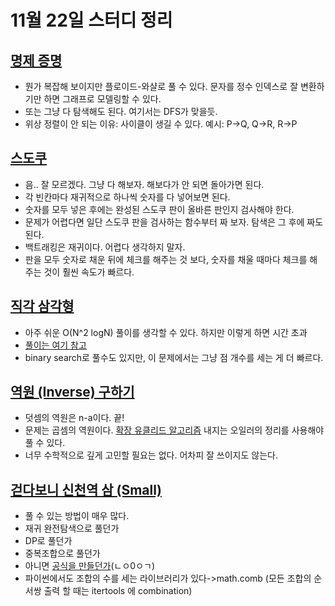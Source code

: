 # 11월 22일 스터디 정리


## [명제 증명](https://www.acmicpc.net/problem/2224)



*   뭔가 복잡해 보이지만 플로이드-와샬로 풀 수 있다. 문자를 정수 인덱스로 잘 변환하기만 하면 그래프로 모델링할 수 있다.
*   또는 그냥 다 탐색해도 된다. 여기서는 DFS가 맞을듯.
*   위상 정렬이 안 되는 이유: 사이클이 생길 수 있다. 예시: P->Q, Q->R, R->P


## [스도쿠](https://www.acmicpc.net/problem/2239)



*   음.. 잘 모르겠다. 그냥 다 해보자. 해보다가 안 되면 돌아가면 된다.
*   각 빈칸마다 재귀적으로 하나씩 숫자를 다 넣어보면 된다.
*   숫자를 모두 넣은 후에는 완성된 스도쿠 판이 올바른 판인지 검사해야 한다. 
*   문제가 어렵다면 일단 스도쿠 판을 검사하는 함수부터 짜 보자. 탐색은 그 후에 짜도 된다.
*   백트래킹은 재귀이다. 어렵다 생각하지 말자. 
*   판을 모두 숫자로 채운 뒤에 체크를 해주는 것 보다, 숫자를 채울 때마다 체크를 해주는 것이 훨씬 속도가 빠르다. 


## [직각 삼각형](https://www.acmicpc.net/problem/3000)



*   아주 쉬운 O(N^2 logN) 풀이를 생각할 수 있다. 하지만 이렇게 하면 시간 초과
*   <span style="text-decoration:underline;">풀이는 [여기 참고](https://thinking-face.tistory.com/entry/3000-%EC%A7%81%EA%B0%81%EC%82%BC%EA%B0%81%ED%98%95)</span>
*   binary search로 풀수도 있지만, 이 문제에서는 그냥 점 개수를 세는 게 더 빠르다. 


## [역원 (Inverse) 구하기](https://www.acmicpc.net/problem/14565)



*   덧셈의 역원은 n-a이다. 끝!
*   문제는 곱셈의 역원이다. <span style="text-decoration:underline;">확장 유클리드 알고리즘</span> 내지는 오일러의 정리를 사용해야 풀 수 있다.
*   너무 수학적으로 깊게 고민할 필요는 없다. 어차피 잘 쓰이지도 않는다.


## [걷다보니 신천역 삼 (Small)](https://www.acmicpc.net/problem/14650)



*   풀 수 있는 방법이 매우 많다.
*   재귀 완전탐색으로 풀던가
*   DP로 풀던가
*   중복조합으로 풀던가
*   아니면 [공식을 만들던가](https://github.com/mwy3055/2020-ALPS-18th/blob/master/problem/20201121/14650.%20%EA%B1%B7%EB%8B%A4%EB%B3%B4%EB%8B%88%20%EC%8B%A0%EC%B2%9C%EC%97%AD%20%EC%82%BC%20(Small)/14650-ljh_1.py.py)(ㄴㅇ0ㅇㄱ)
*   파이썬에서도 조합의 수를 세는 라이브러리가 있다->math.comb (모든 조합의 순서쌍 출력 할 때는 itertools 에 combination)  

